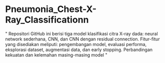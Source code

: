 # Pneumonia_Chest-X-Ray_Classificationn
" Repositori GitHub ini berisi tiga model klasifikasi citra X-ray dada: neural network sederhana, CNN, dan CNN dengan residual connection. Fitur-fitur yang disediakan meliputi: pengembangan model, evaluasi performa, eksplorasi dataset, augmentasi data, dan early stopping. Perbandingan kekuatan dan kelemahan masing-masing model "
